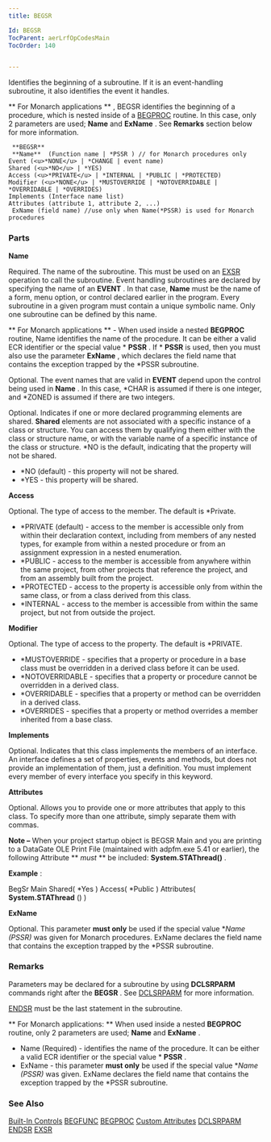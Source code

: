 ```yaml
---
title: BEGSR

Id: BEGSR
TocParent: aerLrfOpCodesMain
TocOrder: 140


---
```


Identifies the beginning of a subroutine. If it is an event-handling subroutine, it also identifies the event it handles. 

** For Monarch applications ** , BEGSR identifies the beginning of a procedure, which is nested inside of a [BEGPROC](BEGPROC.html) routine. In this case, only 2 parameters are used; **Name** and **ExName** . See **Remarks** section below for more information. 

```
 **BEGSR** 
 **Name**  (Function name | *PSSR ) // for Monarch procedures only Event (<u>*NONE</u> | *CHANGE | event name)
Shared (<u>*NO</u> | *YES)
Access (<u>*PRIVATE</u> | *INTERNAL | *PUBLIC | *PROTECTED) 
Modifier (<u>*NONE</u> | *MUSTOVERRIDE | *NOTOVERRIDABLE | *OVERRIDABLE | *OVERRIDES) 
Implements (Interface name list) 
Attributes (attribute 1, attribute 2, ...)
 ExName (field name) //use only when Name(*PSSR) is used for Monarch procedures 
```


### Parts

**Name** 

Required. The name of the subroutine. This must be used on an [EXSR](EXSR.html) operation to call the subroutine. Event handling subroutines are declared by specifying the name of an **EVENT** . In that case, **Name** must be the name of a form, menu option, or control declared earlier in the program. Every subroutine in a given program must contain a unique symbolic name. Only one subroutine can be defined by this name.


** For Monarch applications ** - When used inside a nested **BEGPROC** routine, Name identifies the name of the procedure. It can be either a valid ECR identifier or the special value * **PSSR** . If * **PSSR** is used, then you must also use the parameter **ExName** , which declares the field name that contains the exception trapped by the *PSSR subroutine.



Optional. The event names that are valid in **EVENT** depend upon the control being used in **Name** . In this case, *CHAR is assumed if there is one integer, and *ZONED is assumed if there are two integers.



Optional. Indicates if one or more declared programming elements are shared. **Shared** elements are not associated with a specific instance of a class or structure. You can access them by qualifying them either with the class or structure name, or with the variable name of a specific instance of the class or structure. *NO is the default, indicating that the property will not be shared. 

- *NO (default) - this property will not be shared.
- *YES - this property will be shared.


**Access** 

Optional. The type of access to the member. The default is *Private.

- *PRIVATE (default) - access to the member is accessible only from within their declaration context, including from members of any nested types, for example from within a nested procedure or from an assignment expression in a nested enumeration.
- *PUBLIC - access to the member is accessible from anywhere within the same project, from other projects that reference the project, and from an assembly built from the project.
- *PROTECTED - access to the property is accessible only from within the same class, or from a class derived from this class.
- *INTERNAL - access to the member is accessible from within the same project, but not from outside the project.


**Modifier** 

Optional. The type of access to the property. The default is *PRIVATE.

- *MUSTOVERRIDE - specifies that a property or procedure in a base class must be overridden in a derived class before it can be used.
- *NOTOVERRIDABLE - specifies that a property or procedure cannot be overridden in a derived class.
- *OVERRIDABLE - specifies that a property or method can be overridden in a derived class.
- *OVERRIDES - specifies that a property or method overrides a member inherited from a base class.


**Implements** 

Optional. Indicates that this class implements the members of an interface. An interface defines a set of properties, events and methods, but does not provide an implementation of them, just a definition. You must implement every member of every interface you specify in this keyword.


**Attributes** 

Optional. Allows you to provide one or more attributes that apply to this class. To specify more than one attribute, simply separate them with commas.


**Note &#8211;** When your project startup object is BEGSR Main and you are printing to a DataGate OLE Print File (maintained with adpfm.exe 5.41 or earlier), the following Attribute ** *must* ** be included: **System.STAThread()** .


**Example** :


BegSr Main Shared( *Yes ) Access( *Public ) Attributes( **System.STAThread** () )


**ExName** 

Optional. This parameter **must only** be used if the special value **Name (*PSSR)** was given for Monarch procedures. ExName declares the field name that contains the exception trapped by the *PSSR subroutine.


### Remarks
Parameters may be declared for a subroutine by using **DCLSRPARM** commands right after the **BEGSR** . See [DCLSRPARM](DCLSRPARM.html) for more information. 

[ENDSR](ENDSR.html) must be the last statement in the subroutine. 

** For Monarch applications: ** When used inside a nested **BEGPROC** routine, only 2 parameters are used; **Name** and **ExName** . 

- Name (Required) - identifies the name of the procedure. It can be either a valid ECR identifier or the special value * **PSSR** .
- ExName - this parameter **must only** be used if the special value **Name (*PSSR)** was given. ExName declares the field name that contains the exception trapped by the *PSSR subroutine.

### See Also
[Built-In Controls](Control_Properties.html)
[BEGFUNC](BEGFUNC.html)
[BEGPROC](BEGPROC.html)
[Custom Attributes](aerConCustomAttributes.html)
[DCLSRPARM](DCLSRPARM.html)
[ENDSR](ENDSR.html)
[EXSR](EXSR.html) 
